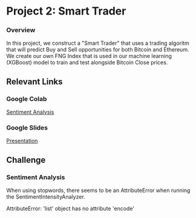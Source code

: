 # Project 2: Smart Trader

### Overview
In this project, we construct a "Smart Trader" that uses a trading algoritm that will predict Buy and Sell opportunities for both Bitcoin and Ethereum. We create our own FNG Index that is used in our machine learning (XGBoost) model to train and test alongside Bitcoin Close prices.

## Relevant Links
### Google Colab
[Sentiment Analysis](https://colab.research.google.com/drive/1m0iSLzL3yKsciAHXnXDg5epechfGB8gJ?usp=sharing)

### Google Slides
[Presentation](https://docs.google.com/presentation/d/1lwpJPOzr5rPNqX-f9l9oMDTmFlHSENj9t5oyqD06Tdk/edit?usp=sharing)

## Challenge
### Sentiment Analysis
When using stopwords, there seems to be an AttributeError when running the SentimentIntensityAnalyzer. 

AttributeError: 'list' object has no attribute 'encode'